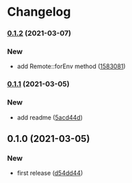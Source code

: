 # Changelog
### [0.1.2](https://github.com/spartan/provisioner/compare/v0.1.1...v0.1.2) (2021-03-07)


### New

* add Remote::forEnv method ([1583081](https://github.com/spartan/provisioner/commit/1583081f2e9771856916d062a4d1e9b5bc75546b))

### [0.1.1](https://github.com/spartan/provisioner/compare/v0.1.0...v0.1.1) (2021-03-05)


### New

* add readme ([5acd44d](https://github.com/spartan/provisioner/commit/5acd44dda897afea3970363d260726f3fc472771))

## 0.1.0 (2021-03-05)


### New

* first release ([d54dd44](https://github.com/spartan/provisioner/commit/d54dd442596f81e58445b62ed5322eac06817a30))
